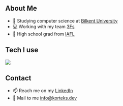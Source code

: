 <!--
**anndimor/anndimor** is a ✨ _special_ ✨ repository because its `README.md` (this file) appears on your GitHub profile.

Here are some ideas to get you started:

-->
## About Me
- 🏫 Studying computer science at <a href="https://w3.bilkent.edu.tr/bilkent/" target="_blank">Bilkent University</a>
- 💻 Working with my team <a href="https://github.com/3f-s" target="_blank">3Fs</a>
- 🎒 High school grad from <a href="https://iafl.meb.k12.tr/" target="_blank">IAFL</a>
## Tech I use
<img src="https://skillicons.dev/icons?i=html,css,js,ts,react,nextjs,python,nodejs,electron,express,firebase,aws,replit,vercel,vscode,postman,mongodb,postgres,git,figma" />

## Contact
- 📫 Reach me on my <a href="https://www.linkedin.com/in/furkan-morkoc-83181a1b8/">LinkedIn</a>
- 📧 Mail to me <a href="mailto:info@korteks.dev">info@korteks.dev</a>
<!--
### 🎉🔗 Check out our new project <a href="https://korteks.dev" target="_blank">KORTEKS</a>!
<img src="https://skillicons.dev/icons?i=html,css,js,ts,react,nextjs,scss,c,cpp,python,nodejs,electron,express,firebase,aws,replit,vercel,vscode,visualstudio,postman,mongodb,postgres,git,figma" />

-->
